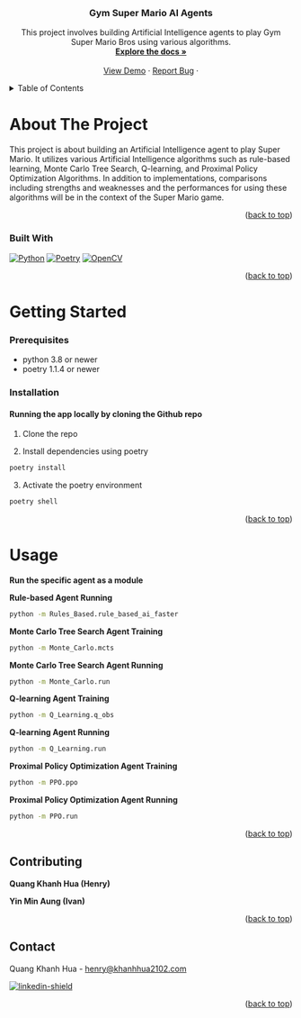 <a name="readme-top"></a>

<!-- PROJECT LOGO -->
<br />
<div align="center">
<h3 align="center">Gym Super Mario AI Agents</h3>

  <p align="center">
    This project involves building Artificial Intelligence agents to play Gym Super Mario Bros using various algorithms.
    <br />
    <a href="https://github.com/KhanhHua2102/CITS3403-Project"><strong>Explore the docs »</strong></a>
    <br />
    <br />
    <a href="https://github.com/KhanhHua2102/super-mario-ai/">View Demo</a>
    ·
    <a href="https://github.com/KhanhHua2102/super-mario-ai/issues">Report Bug</a>
    ·
  </p>
</div>

<!-- TABLE OF CONTENTS -->
<details>
  <summary>Table of Contents</summary>
  <ol>
    <li>
      <a href="#about-the-project">About The Project</a>
      <ul>
        <li><a href="#built-with">Built With</a></li>
      </ul>
    </li>
    <li>
      <a href="#getting-started">Getting Started</a>
      <ul>
        <li><a href="#prerequisites">Prerequisites</a></li>
        <li><a href="#installation">Installation</a></li>
      </ul>
    </li>
    <li><a href="#usage">Usage</a></li>
    <li><a href="#contributing">Contributing</a></li>
    <li><a href="#contact">Contact</a></li>
    <li><a href="#acknowledgments">Acknowledgments</a></li>
  </ol>
</details>

<!-- ABOUT THE PROJECT -->

# About The Project

This project is about building an Artificial Intelligence agent to play Super Mario. It utilizes various Artificial Intelligence algorithms such as rule-based learning, Monte Carlo Tree Search, Q-learning, and Proximal Policy Optimization Algorithms. In addition to implementations, comparisons including strengths and weaknesses and the performances for using these algorithms will be in the context of the Super Mario game.

<p align="right">(<a href="#readme-top">back to top</a>)</p>

### Built With

[![Python][python.com]][python-url]
[![Poetry][poetry.com]][poetry-url]
[![OpenCV][opencv.com]][opencv-url]

<p align="right">(<a href="#readme-top">back to top</a>)</p>

<!-- GETTING STARTED -->

# Getting Started

### Prerequisites

- python 3.8 or newer
- poetry 1.1.4 or newer

### Installation

#### Running the app locally by cloning the Github repo

1. Clone the repo

2. Install dependencies using poetry

```sh
poetry install
```

3. Activate the poetry environment

```sh
poetry shell
```

<p align="right">(<a href="#readme-top">back to top</a>)</p>

<!-- USAGE EXAMPLES -->

# Usage

**Run the specific agent as a module**

**Rule-based Agent Running**

```sh
python -m Rules_Based.rule_based_ai_faster
```

**Monte Carlo Tree Search Agent Training**

```sh
python -m Monte_Carlo.mcts
```

**Monte Carlo Tree Search Agent Running**

```sh
python -m Monte_Carlo.run
```

**Q-learning Agent Training**

```sh
python -m Q_Learning.q_obs
```

**Q-learning Agent Running**

```sh
python -m Q_Learning.run
```

**Proximal Policy Optimization Agent Training**

```sh
python -m PPO.ppo
```

**Proximal Policy Optimization Agent Running**

```sh
python -m PPO.run
```

<p align="right">(<a href="#readme-top">back to top</a>)</p>

<!-- CONTRIBUTING -->

## Contributing

**Quang Khanh Hua (Henry)**

**Yin Min Aung (Ivan)**

<p align="right">(<a href="#readme-top">back to top</a>)</p>

<!-- CONTACT -->

## Contact

Quang Khanh Hua - henry@khanhhua2102.com

[![linkedin-shield]][linkedin-url]

<!-- MARKDOWN LINKS & IMAGES -->
<!-- https://www.markdownguide.org/basic-syntax/#reference-style-links -->

[linkedin-shield]: https://img.shields.io/badge/-LinkedIn-black.svg?style=for-the-badge&logo=linkedin&colorB=555
[linkedin-url]: https://linkedin.com/in/khanhhua2102
[product-screenshot]: images/screenshot.png
[python.com]: https://img.shields.io/badge/python-3.8-blue?style=for-the-badge&logo=python
[python-url]: https://www.python.org/downloads/
[poetry.com]: https://img.shields.io/badge/poetry-1.1.4-blue?style=for-the-badge&logo=python
[poetry-url]: https://python-poetry.org/docs/
[opencv.com]: https://img.shields.io/badge/opencv-%23white.svg?style=for-the-badge&logo=opencv&logoColor=white
[opencv-url]: https://pypi.org/project/opencv-python/

<p align="right">(<a href="#readme-top">back to top</a>)</p>
